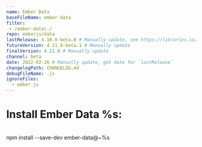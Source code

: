 ```yaml
---
name: Ember Data
baseFileName: ember-data
filter:
 - /ember-data\./
repo: emberjs/data
lastRelease: 4.10.0-beta.0 # Manually update, see https://libraries.io/npm/ember-data throughout
futureVersion: 4.11.0-beta.1 # Manually update
finalVersion: 4.11.0 # Manually update
channel: beta
date: 2022-02-26 # Manually update, get date for `lastRelease`
changelogPath: CHANGELOG.md
debugFileName: .js
ignoreFiles:
  - ember.js
---
```

# Install Ember Data %s:
<br>
npm install --save-dev ember-data@~%s
